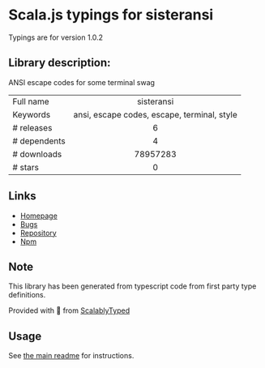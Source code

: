 
# Scala.js typings for sisteransi

Typings are for version 1.0.2

## Library description:
ANSI escape codes for some terminal swag

|                    |                 |
| ------------------ | :-------------: |
| Full name          | sisteransi |
| Keywords           | ansi, escape codes, escape, terminal, style |
| # releases         | 6 |
| # dependents       | 4 |
| # downloads        | 78957283 |
| # stars            | 0 |

## Links
- [Homepage](https://github.com/terkelg/sisteransi#readme)
- [Bugs](https://github.com/terkelg/sisteransi/issues)
- [Repository](https://github.com/terkelg/sisteransi)
- [Npm](https://www.npmjs.com/package/sisteransi)
    


## Note
This library has been generated from typescript code from first party type definitions.

Provided with :purple_heart: from [ScalablyTyped](https://github.com/oyvindberg/ScalablyTyped)

## Usage
See [the main readme](../../readme.md) for instructions.


